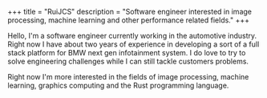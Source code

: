+++
title = "RuiJCS"
description = "Software engineer interested in image processing, machine learning and other performance related fields."
+++

Hello, I'm a software engineer currently working in the automotive industry. Right now I have about two years of experience in developing a sort of a full stack platform for BMW next gen infotainment system. I do love to try to solve engineering challenges while I can still tackle customers problems.

Right now I'm more interested in the fields of image processing, machine learning, graphics computing and the Rust programming language.
